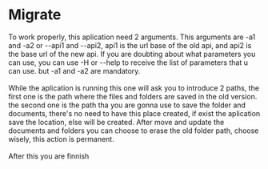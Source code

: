 # Migrate

To work properly, this aplication need 2 arguments. This arguments are -a1 and -a2 or --api1 and --api2, api1 is the url
base of the old api, and api2 is the base url
of the new api. If you are doubting about what parameters you can use, you can use -H or --help to receive the list of
parameters that u can use. but -a1
and -a2 are mandatory.<br><br>
While the aplication is running this one will ask you to introduce 2 paths, the first one is the path where the files
and folders are saved in the old version. the second one is the path tha you are gonna use to save the folder and
documents, there's no need to have this place created, if exist the aplication save the location, else will be created.
After move and update the documents and folders you can choose to erase the old folder path, choose wisely, this action
is permanent.<br><br>
After this you are finnish
